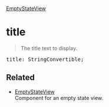 [EmptyStateView](EmptyStateView.md)

# title

> The title text to display.

<pre class="docgen_signature">title: StringConvertible;</pre>

## Related

- [<!--{ref:class}-->EmptyStateView](EmptyStateView.md) \
    Component for an empty state view.
